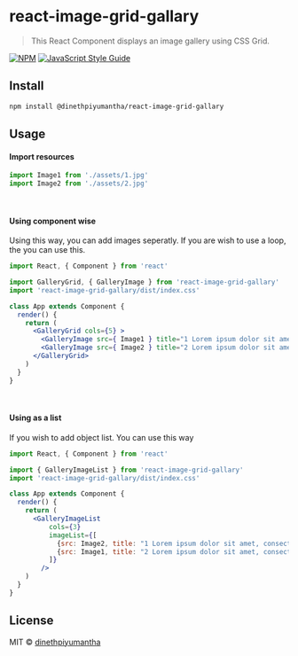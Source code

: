 # react-image-grid-gallary

> This React Component displays an image gallery using CSS Grid.

[![NPM](https://img.shields.io/npm/v/react-image-grid-gallary.svg)](https://www.npmjs.com/package/@dinethpiyumantha/react-image-grid-gallary) [![JavaScript Style Guide](https://img.shields.io/badge/code_style-standard-brightgreen.svg)](https://standardjs.com)


## Install
```bash
npm install @dinethpiyumantha/react-image-grid-gallary
```

## Usage
#### Import resources
```jsx
import Image1 from './assets/1.jpg'
import Image2 from './assets/2.jpg'
```
</br>

#### Using component wise 
<p> Using this way, you can add images seperatly. If you are wish to use a loop, the you can use this. </p>

```jsx
import React, { Component } from 'react'

import GalleryGrid, { GalleryImage } from 'react-image-grid-gallary'
import 'react-image-grid-gallary/dist/index.css'

class App extends Component {
  render() {
    return (
      <GalleryGrid cols={5} >
        <GalleryImage src={ Image1 } title="1 Lorem ipsum dolor sit amet" />
        <GalleryImage src={ Image2 } title="2 Lorem ipsum dolor sit amet" />
      </GalleryGrid>
    )
  }
}
```
</br>

#### Using as a list
<p>If you wish to add object list. You can use this way</p>

```jsx
import React, { Component } from 'react'

import { GalleryImageList } from 'react-image-grid-gallary'
import 'react-image-grid-gallary/dist/index.css'

class App extends Component {
  render() {
    return (
      <GalleryImageList 
          cols={3}
          imageList={[
            {src: Image2, title: "1 Lorem ipsum dolor sit amet, consectetur adipisicing elit. Sapiente, dolorem!" },
            {src: Image1, title: "2 Lorem ipsum dolor sit amet, consectetur adipisicing elit. Sapiente, dolorem!" }
          ]} 
        />
    )
  }
}
```

## License

MIT © [dinethpiyumantha](https://github.com/dinethpiyumantha)

